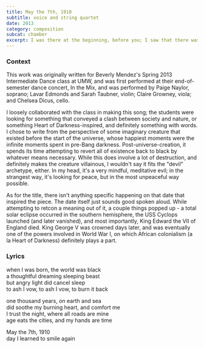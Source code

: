 ```yaml
---
title: May the 7th, 1910
subtitle: voice and string quartet
date: 2013
category: composition
subcat: chamber
excerpt: I was there at the beginning, before you; I saw that there was nothing, and I wish that it had stayed so. With all my being, I must erase your existence away.
---
```


### Context

This work was originally written for Beverly Mendez's Spring 2013 Intermediate Dance class at UMW, and was first performed at their end-of-semester dance concert, In the Mix, and was performed by Paige Naylor, soprano; Lavar Edmonds and Sarah Taubner, violin; Claire Growney, viola; and Chelsea Dicus, cello.

I loosely collaborated with the class in making this song; the students were looking for something that conveyed a clash between society and nature, or something Heart of Darkness-inspired, and definitely something with words. I chose to write from the perspective of some imaginary creature that existed before the start of the universe, whose happiest moments were the infinite moments spent in pre-Bang darkness. Post-universe-creation, it spends its time attempting to revert all of existence back to black by whatever means necessary. While this does involve a lot of destruction, and definitely makes the creature villainous, I wouldn't say it fits the "devil" archetype, either. In my head, it's a very mindful, meditative evil; in the strangest way, it's looking for peace, but in the most unpeaceful way possible.

As for the title, there isn't anything specific happening on that date that inspired the piece. The date itself just sounds good spoken aloud. While attempting to retcon a meaning out of it, a couple things popped up - a total solar eclipse occurred in the southern hemisphere, the USS Cyclops launched (and later vanished), and most importantly, King Edward the VII of England died. King George V was crowned days later, and was eventually one of the powers involved in World War I, on which African colonialism (a la Heart of Darkness) definitely plays a part.

### Lyrics

when I was born, the world was black  
a thoughtful dreaming sleeping beast  
but angry light did cancel sleep  
to ash I vow, to ash I vow, to burn it back

one thousand years, on earth and sea  
did soothe my burning heart, and comfort me  
I trust the night, where all roads are mine  
age eats the cities, and my hands are time  

May the 7th, 1910  
day I learned to smile again
